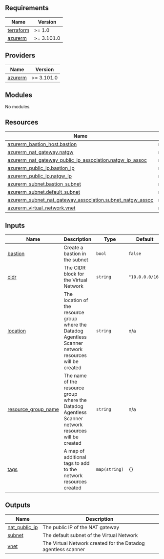 <!-- BEGIN_TF_DOCS -->
## Requirements

| Name | Version |
|------|---------|
| <a name="requirement_terraform"></a> [terraform](#requirement\_terraform) | >= 1.0 |
| <a name="requirement_azurerm"></a> [azurerm](#requirement\_azurerm) | >= 3.101.0 |

## Providers

| Name | Version |
|------|---------|
| <a name="provider_azurerm"></a> [azurerm](#provider\_azurerm) | >= 3.101.0 |

## Modules

No modules.

## Resources

| Name | Type |
|------|------|
| [azurerm_bastion_host.bastion](https://registry.terraform.io/providers/hashicorp/azurerm/latest/docs/resources/bastion_host) | resource |
| [azurerm_nat_gateway.natgw](https://registry.terraform.io/providers/hashicorp/azurerm/latest/docs/resources/nat_gateway) | resource |
| [azurerm_nat_gateway_public_ip_association.natgw_ip_assoc](https://registry.terraform.io/providers/hashicorp/azurerm/latest/docs/resources/nat_gateway_public_ip_association) | resource |
| [azurerm_public_ip.bastion_ip](https://registry.terraform.io/providers/hashicorp/azurerm/latest/docs/resources/public_ip) | resource |
| [azurerm_public_ip.natgw_ip](https://registry.terraform.io/providers/hashicorp/azurerm/latest/docs/resources/public_ip) | resource |
| [azurerm_subnet.bastion_subnet](https://registry.terraform.io/providers/hashicorp/azurerm/latest/docs/resources/subnet) | resource |
| [azurerm_subnet.default_subnet](https://registry.terraform.io/providers/hashicorp/azurerm/latest/docs/resources/subnet) | resource |
| [azurerm_subnet_nat_gateway_association.subnet_natgw_assoc](https://registry.terraform.io/providers/hashicorp/azurerm/latest/docs/resources/subnet_nat_gateway_association) | resource |
| [azurerm_virtual_network.vnet](https://registry.terraform.io/providers/hashicorp/azurerm/latest/docs/resources/virtual_network) | resource |

## Inputs

| Name | Description | Type | Default | Required |
|------|-------------|------|---------|:--------:|
| <a name="input_bastion"></a> [bastion](#input\_bastion) | Create a bastion in the subnet | `bool` | `false` | no |
| <a name="input_cidr"></a> [cidr](#input\_cidr) | The CIDR block for the Virtual Network | `string` | `"10.0.0.0/16"` | no |
| <a name="input_location"></a> [location](#input\_location) | The location of the resource group where the Datadog Agentless Scanner network resources will be created | `string` | n/a | yes |
| <a name="input_resource_group_name"></a> [resource\_group\_name](#input\_resource\_group\_name) | The name of the resource group where the Datadog Agentless Scanner network resources will be created | `string` | n/a | yes |
| <a name="input_tags"></a> [tags](#input\_tags) | A map of additional tags to add to the network resources created | `map(string)` | `{}` | no |

## Outputs

| Name | Description |
|------|-------------|
| <a name="output_nat_public_ip"></a> [nat\_public\_ip](#output\_nat\_public\_ip) | The public IP of the NAT gateway |
| <a name="output_subnet"></a> [subnet](#output\_subnet) | The default subnet of the Virtual Network |
| <a name="output_vnet"></a> [vnet](#output\_vnet) | The Virtual Network created for the Datadog agentless scanner |
<!-- END_TF_DOCS -->